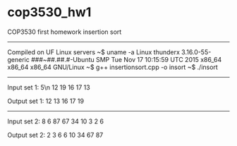 # cop3530_hw1
COP3530 first homework insertion sort

-------------------------------------
Compiled on UF Linux servers
~$ uname -a
Linux thunderx 3.16.0-55-generic ###~##.##.#-Ubuntu SMP Tue Nov 17 10:15:59 UTC 2015 x86_64 x86_64 x86_64 GNU/Linux
~$ g++ insertionsort.cpp -o insort
~$ ./insort

-------------------------------------
Input set 1:
5\n
12
19
16
17
13

Output set 1:
12
13
16
17
19

-------------------------------------
Input set 2:
8
6
87
67
34
10
3
2
6

Output set 2:
2
3
6
6
10
34
67
87
